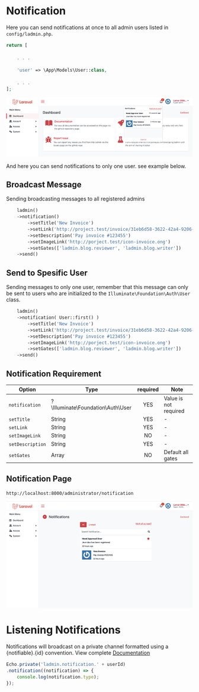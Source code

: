 # Notification

Here you can send notifications at once to all admin users listed in `config/ladmin.php`.

```php
return [

    . . .

    'user' => \App\Models\User::class,

    . . .
];
```

![Notification PopUp](https://github.com/hexters/assets/blob/main/ladmin/v2/captures/notification-popup.png?raw=true)

And here you can send notifications to only one user. see example below.

## Broadcast Message

Sending broadcasting messages to all registered admins

```php
    ladmin()
    ->notification()
        ->setTitle('New Invoice')
        ->setLink('http://project.test/invoice/31eb6d58-3622-42a4-9206-d36e7a8d6c06')
        ->setDescription('Pay invoice #123455')
        ->setImageLink('http://porject.test/icon-invoice.ong')
        ->setGates(['ladmin.blog.reviewer', 'ladmin.blog.writer'])
    ->send()
```

## Send to Spesific User
Sending messages to only one user, remember that this message can only be sent to users who are initialized to the `Illuminate\Foundation\Auth\User` class.

```php
    ladmin()
    ->notification( User::first() )
        ->setTitle('New Invoice')
        ->setLink('http://project.test/invoice/31eb6d58-3622-42a4-9206-d36e7a8d6c06')
        ->setDescription('Pay invoice #123455')
        ->setImageLink('http://porject.test/icon-invoice.ong')
        ->setGates(['ladmin.blog.reviewer', 'ladmin.blog.writer'])
    ->send()
```

## Notification Requirement
|Option|Type|required|Note|
|-|-|:-:|-|
|`notification`|? \Illuminate\Foundation\Auth\User|YES|Value is not required|
|`setTitle`|String|YES|-|
|`setLink`|String|YES|-|
|`setImageLink`|String|NO|-|
|`setDescription`|String|YES|-|
|`setGates`|Array|NO| Default all gates |

## Notification Page
`http://localhost:8000/administrator/notification`

![Notification Page](https://raw.githubusercontent.com/hexters/assets/main/ladmin/v2/captures/notification-page.png)

# Listening Notifications

Notifications will broadcast on a private channel formatted using a {notifiable}.{id} convention. View complete [Documentation](https://laravel.com/docs/9.x/notifications#listening-for-notifications)

```javascript
Echo.private('ladmin.notification.' + userId)
.notification((notification) => {
    console.log(notification.type);
});
```